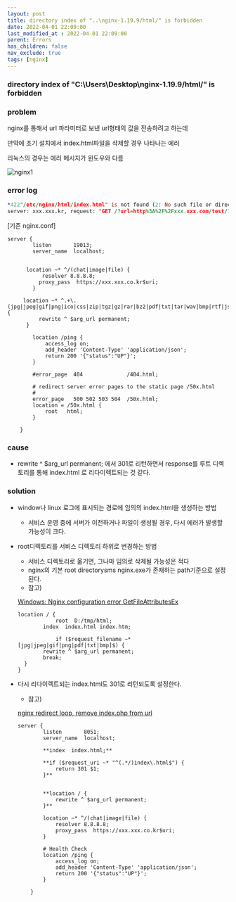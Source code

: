 ```yaml
---
layout: post
title: directory index of "..\nginx-1.19.9/html/" is forbidden
date: 2022-04-01 22:09:00
last_modified_at : 2022-04-01 22:09:00
parent: Errors
has_children: false
nav_exclude: true
tags: [nginx]
---
```


### directory index of "C:\Users\Desktop\nginx-1.19.9/html/" is forbidden

### problem
nginx를 통해서 url 파라미터로 보낸 url형태의 값을 전송하려고 하는데 

만약에 초기 설치에서 index.html파일을 삭제할 경우 나타나는 에러

리눅스의 경우는 에러 메시지가 윈도우와 다름

![nginx1](../img/nginx1.png)

### error log

```prolog
*422"/etc/nginx/html/index.html" is not found (2: No such file or directory), client: x.x.x.x,
server: xxx.xxx.kr, request: "GET /?url=http%3A%2F%2Fxxx.xxx.com/test/12345.jpeg HTTP/1.1", host: "{nginxIp}:8050"
```

[기존 nginx.conf]

```
server {
        listen       19013;
        server_name  localhost;
        
        
      location ~* ^/(chat|image|file) {
           resolver 8.8.8.8;
          proxy_pass  https://xxx.xxx.co.kr$uri;
        }
      
     location ~* ^.+\.(jpg|jpeg|gif|png|ico|css|zip|tgz|gz|rar|bz2|pdf|txt|tar|wav|bmp|rtf|js|flv|swf|html|htm)$ {
          rewrite ^ $arg_url permanent;
      }
      
        location /ping {
            access_log on;
            add_header 'Content-Type' 'application/json';
            return 200 '{"status":"UP"}';
        }
          
        #error_page  404              /404.html;

        # redirect server error pages to the static page /50x.html
        #
        error_page   500 502 503 504  /50x.html;
        location = /50x.html {
            root   html;
        }
      
    }
```

### cause

- rewrite ^ $arg_url permanent; 에서 301로 리턴하면서 response를 루트 디렉토리를 통해 index.html 로 리다이렉트되는 것 같다.

### solution

- window나 linux 로그에 표시되는 경로에 임의의 index.html을 생성하는 방법
    - 서비스 운영 중에 서버가 이전하거나 파일이 생성될 경우, 다시 에러가 발생할 가능성이 크다.
- root디렉토리를 서비스 디렉토리 하위로 변경하는 방법
    - 서비스 디렉토리로 옮기면, 그나마 임의로 삭제될 가능성은 적다
    - nginx의 기본 root directorysms nginx.exe가 존재하는 path기준으로 설정된다.
    - 참고)
    
    [Windows: Nginx configuration error GetFileAttributesEx](https://programmerah.com/windows-nginx-configuration-error-getfileattributesex-29329/)
    
    ```
    location / {
    			root  D:/tmp/html;
            index  index.html index.htm;   
    
    			if ($request_filename ~* [jpg|jpeg|gif|png|pdf|txt|bmp]$) {
            rewrite ^ $arg_url permanent;
            break;                                                  
      }            
    }
    ```
    
- 다시 리다이렉트되는 index.html도 301로 리턴되도록 설정한다.
    - 참고)
    
    [nginx redirect loop, remove index.php from url](https://stackoverflow.com/a/21813759/14257397)
    
    ```
    server {
            listen       8051;
            server_name  localhost;
            
            **index  index.html;**
        
            **if ($request_uri ~* "^(.*/)index\.html$") {
                return 301 $1;
            }**
    
            
            **location / {            
                rewrite ^ $arg_url permanent;
            }**
    
            location ~* ^/(chat|image|file) {
                resolver 8.8.8.8;
                proxy_pass  https://xxx.xxx.co.kr$uri;
            }
    
            # Health Check
            location /ping {
                access_log on;
                add_header 'Content-Type' 'application/json';
                return 200 '{"status":"UP"}';
            }
          
        }
    ```
